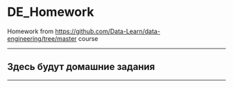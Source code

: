 # DE_Homework
Homework from https://github.com/Data-Learn/data-engineering/tree/master course 

---
## Здесь будут домашние задания
---
